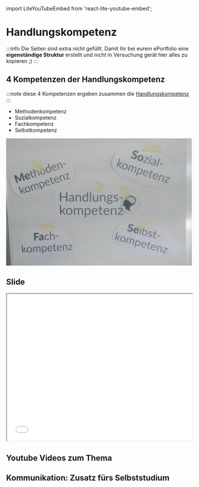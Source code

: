 import LiteYouTubeEmbed from 'react-lite-youtube-embed';

# Handlungskompetenz

:::info
Die Seiten sind extra nicht gefüllt. Damit Ihr bei eurem ePortfolio eine **eigenständige Struktur** erstellt und nicht in Versuchung gerät hier alles zu kopieren ;)
:::

## 4 Kompetenzen der Handlungskompetenz

:::note
diese 4 Kompetenzen ergeben zusammen die [Handlungskompetenz](pathname:///slides/handlungskompetenz)
:::

- Methodenkompetenz
- Sozialkompetenz
- Fachkompetenz
- Selbstkompetenz

![](../img/handlungskompetenz.png)

## Slide

<iframe src="/bbzbl-modul-431/slides/handlungskompetenz" width="100%" height="400px"></iframe>


## Youtube Videos zum Thema

<div class="container"><div class="row"><div class="col col--6">

<LiteYouTubeEmbed
  id="JDiAzLe_pMM"
  params="autoplay=1&autohide=1&showinfo=0&rel=0"
  title="Docusaurus: Documentation Made Easy"
  poster="maxresdefault"
  webp
/>

</div><div class="col col--6">

<LiteYouTubeEmbed
  id="Qdx0fgk-sjg"
  params="autoplay=1&autohide=1&showinfo=0&rel=0"
  title="Docusaurus: Documentation Made Easy"
  poster="maxresdefault"
  webp
/>

</div></div></div>

## Kommunikation: Zusatz fürs Selbststudium

<div class="container"><div class="row"><div class="col col--6">

<LiteYouTubeEmbed
  id="9VJn1cPbf1A"
  params="autoplay=1&autohide=1&showinfo=0&rel=0"
  title="Docusaurus: Documentation Made Easy"
  poster="maxresdefault"
  webp
/>

</div><div class="col col--6">

<LiteYouTubeEmbed
  id="z4EFDWgVzyw"
  params="autoplay=1&autohide=1&showinfo=0&rel=0"
  title="Docusaurus: Documentation Made Easy"
  poster="maxresdefault"
  webp
/>

</div></div></div>
